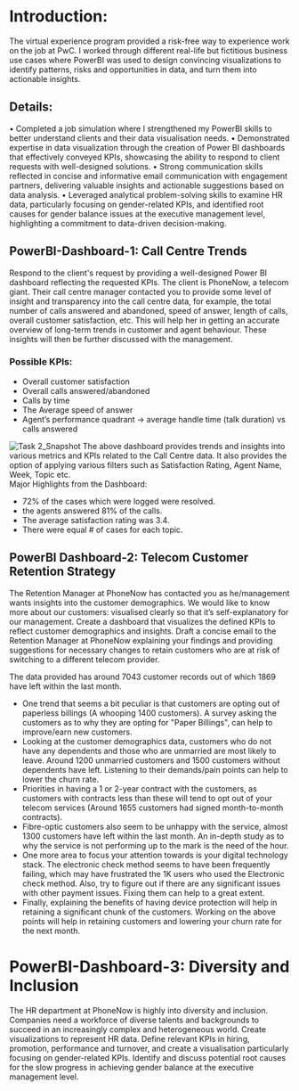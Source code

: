 # Introduction:
The virtual experience program provided a risk-free way to experience work on the job at PwC. I worked through different real-life but fictitious business use cases where PowerBI was used to design convincing visualizations to identify patterns, risks and opportunities in data, and turn them into actionable insights. 

## Details:
•	Completed a job simulation where I strengthened my PowerBI skills to better understand clients and their data visualisation needs.
•	Demonstrated expertise in data visualization through the creation of Power BI dashboards that effectively conveyed KPIs, showcasing the ability to respond to client requests with well-designed solutions.
•	Strong communication skills reflected in concise and informative email communication with engagement partners, delivering valuable insights and actionable suggestions based on data analysis.
•	Leveraged analytical problem-solving skills to examine HR data, particularly focusing on gender-related KPIs, and identified root causes for gender balance issues at the executive management level, highlighting a commitment to data-driven decision-making.

## PowerBI-Dashboard-1: Call Centre Trends
Respond to the client's request by providing a well-designed Power BI dashboard reflecting the requested KPIs. The client is PhoneNow, a telecom giant. Their call centre manager contacted you to provide some level of insight and transparency into the call centre data, for example, the total number of calls answered and abandoned, speed of answer, length of calls, overall customer satisfaction, etc. This will help her in getting an accurate overview of long-term trends in customer and agent behaviour. These insights will then be further discussed with the management.

### Possible KPIs:
- Overall customer satisfaction
- Overall calls answered/abandoned
- Calls by time
- The Average speed of answer
- Agent’s performance quadrant -> average handle time (talk duration) vs calls answered
  
![Task 2_Snapshot](https://github.com/NinadPatil66/PwC-PowerBI-Virtual-Experience-Program/assets/149456265/8a72969e-ea4b-468d-8f0d-04f868f402e3)
The above dashboard provides trends and insights into various metrics and KPIs related to the Call Centre data. It also provides the option of applying various filters such as Satisfaction Rating, Agent Name, Week, Topic etc. <br> Major Highlights from the Dashboard: 
- 72% of the cases which were logged were resolved.
- the agents answered 81% of the calls.
- The average satisfaction rating was 3.4.
- There were equal # of cases for each topic.
  
## PowerBI Dashboard-2: Telecom Customer Retention Strategy
The Retention Manager at PhoneNow has contacted you as he/management wants insights into the customer demographics. We would like to know more about our customers: visualised clearly so that it’s self-explanatory for our management. Create a dashboard that visualizes the defined KPIs to reflect customer demographics and insights. Draft a concise email to the Retention Manager at PhoneNow explaining your findings and providing suggestions for necessary changes to retain customers who are at risk of switching to a different telecom provider.

The data provided has around 7043 customer records out of which 1869 have left within the last month. 
- One trend that seems a bit peculiar is that customers are opting out of paperless billings (A whooping 1400 customers). A survey asking the customers as to why they are opting for "Paper Billings", can help to improve/earn new customers.
- Looking at the customer demographics data, customers who do not have any dependents and those who are unmarried are most likely to leave. Around 1200 unmarried customers and 1500 customers without dependents have left. Listening to their demands/pain points can help to lower the churn rate.
- Priorities in having a 1 or 2-year contract with the customers, as customers with contracts less than these will tend to opt out of your telecom services (Around 1655 customers had signed month-to-month contracts).
- Fibre-optic customers also seem to be unhappy with the service, almost 1300 customers have left within the last month. An in-depth study as to why the service is not performing up to the mark is the need of the hour.
- One more area to focus your attention towards is your digital technology stack. The electronic check method seems to have been frequently failing, which may have frustrated the 1K users who used the Electronic check method. Also, try to figure out if there are any significant issues with other payment issues. Fixing them can help to a great extent.
- Finally, explaining the benefits of having device protection will help in retaining a significant chunk of the customers.
Working on the above points will help in retaining customers and lowering your churn rate for the next month.  

# PowerBI-Dashboard-3: Diversity and Inclusion
The HR department at PhoneNow is highly into diversity and inclusion. Companies need a workforce of diverse talents and backgrounds to succeed in an increasingly complex and heterogeneous world. Create visualizations to represent HR data. Define relevant KPIs in hiring, promotion, performance and turnover, and create a visualisation particularly focusing on gender-related KPIs. Identify and discuss potential root causes for the slow progress in achieving gender balance at the executive management level.
